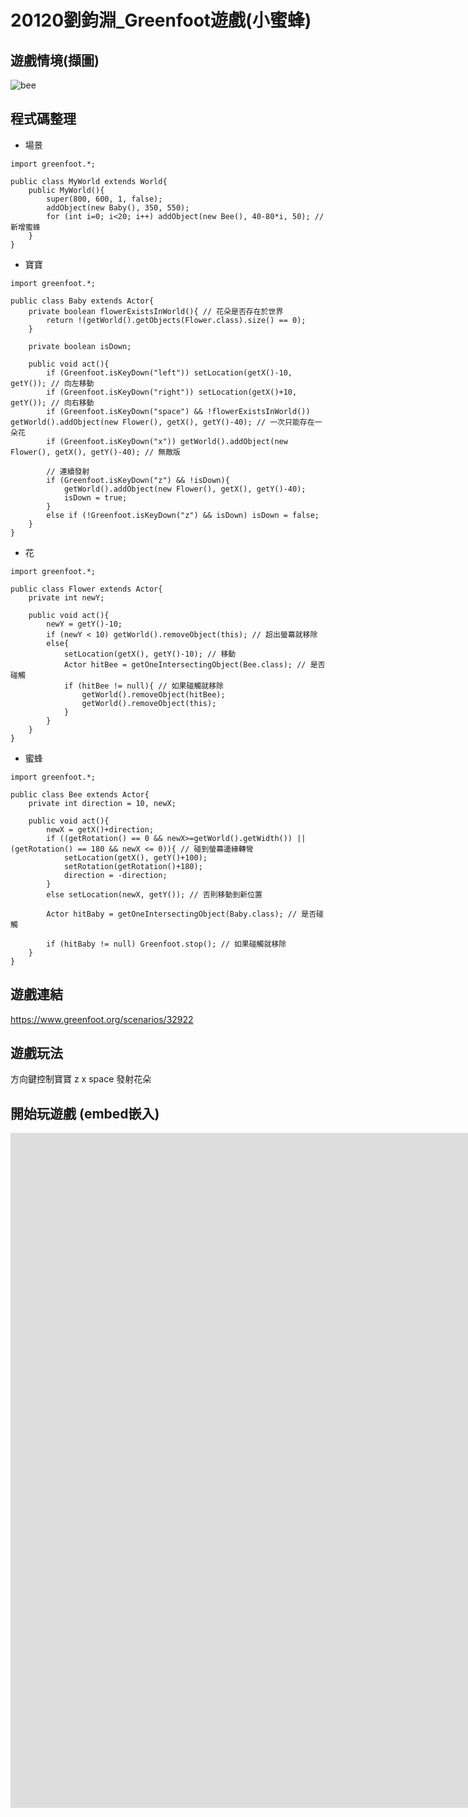 # 20120劉鈞淵_Greenfoot遊戲(小蜜蜂)


## 遊戲情境(擷圖)
![bee](https://hackmd.io/_uploads/rJowsn62a.png)

## 程式碼整理
- 場景
```java=
import greenfoot.*;

public class MyWorld extends World{
    public MyWorld(){
        super(800, 600, 1, false);
        addObject(new Baby(), 350, 550);
        for (int i=0; i<20; i++) addObject(new Bee(), 40-80*i, 50); // 新增蜜蜂
    }
}
```

- 寶寶
```java=
import greenfoot.*;

public class Baby extends Actor{
    private boolean flowerExistsInWorld(){ // 花朵是否存在於世界
        return !(getWorld().getObjects(Flower.class).size() == 0);
    }

    private boolean isDown;

    public void act(){
        if (Greenfoot.isKeyDown("left")) setLocation(getX()-10, getY()); // 向左移動
        if (Greenfoot.isKeyDown("right")) setLocation(getX()+10, getY()); // 向右移動
        if (Greenfoot.isKeyDown("space") && !flowerExistsInWorld()) getWorld().addObject(new Flower(), getX(), getY()-40); // 一次只能存在一朵花
        if (Greenfoot.isKeyDown("x")) getWorld().addObject(new Flower(), getX(), getY()-40); // 無敵版
        
        // 連續發射
        if (Greenfoot.isKeyDown("z") && !isDown){
            getWorld().addObject(new Flower(), getX(), getY()-40);
            isDown = true;
        }
        else if (!Greenfoot.isKeyDown("z") && isDown) isDown = false;
    }
}
```

- 花
```java=
import greenfoot.*;

public class Flower extends Actor{
    private int newY;

    public void act(){
        newY = getY()-10;
        if (newY < 10) getWorld().removeObject(this); // 超出螢幕就移除
        else{
            setLocation(getX(), getY()-10); // 移動
            Actor hitBee = getOneIntersectingObject(Bee.class); // 是否碰觸
            if (hitBee != null){ // 如果碰觸就移除
                getWorld().removeObject(hitBee);
                getWorld().removeObject(this);
            }
        }
    }    
}
```

- 蜜蜂
```java=
import greenfoot.*;

public class Bee extends Actor{
    private int direction = 10, newX;

    public void act(){
        newX = getX()+direction;
        if ((getRotation() == 0 && newX>=getWorld().getWidth()) || (getRotation() == 180 && newX <= 0)){ // 碰到螢幕邊緣轉彎
            setLocation(getX(), getY()+100);
            setRotation(getRotation()+180);
            direction = -direction;
        }
        else setLocation(newX, getY()); // 否則移動到新位置

        Actor hitBaby = getOneIntersectingObject(Baby.class); // 是否碰觸

        if (hitBaby != null) Greenfoot.stop(); // 如果碰觸就移除
    }    
}
```

## 遊戲連結
https://www.greenfoot.org/scenarios/32922

## 遊戲玩法
方向鍵控制寶寶
z x space 發射花朵

## 開始玩遊戲 (embed嵌入)
<iframe src="https://www.greenfoot.org/scenarios/32922?embed=true" width="1920" height="1080" frameborder="0"></iframe>